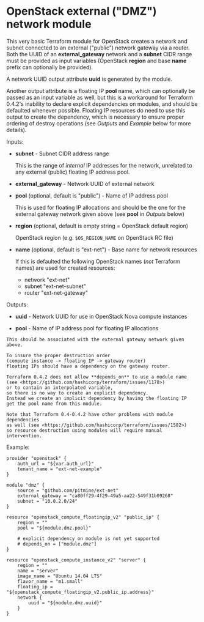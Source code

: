 OpenStack external ("DMZ") network module
=========================================

This very basic Terraform module for OpenStack creates a network and subnet
connected to an external ("public") network gateway via a router.
Both the UUID of an **external_gateway** network
and a **subnet** CIDR range must be provided as input variables
(OpenStack **region** and base **name** prefix can optionally be provided).

A network UUID output attribute **uuid** is generated by the module.

Another output attribute is a floating IP **pool** name,
which can optionally be passed as an input variable as well,
but this is a workaround for Terraform 0.4.2's inability to declare
explicit dependencies on modules,
and should be defaulted whenever possible.
Floating IP resources do need to use this output to create the dependency,
which is necessary to ensure proper ordering of destroy operations
(see *Outputs* and *Example* below for more details).

Inputs:

-   **subnet** - Subnet CIDR address range

    This is the range of *internal* IP addresses for the network,
    unrelated to any external (public) floating IP address pool.

-   **external_gateway** - Network UUID of external network

-   **pool** (optional, default is "public") - Name of IP address pool

    This is used for floating IP allocations
    and should be the one for  the external gateway network given above
    (see **pool** in *Outputs* below)

-   **region** (optional, default is empty string = OpenStack default region)

    OpenStack region (e.g. `$OS_REGION_NAME` on OpenStack RC file)

-   **name** (optional, default is "ext-net") - Base name for network resources

    If this is defaulted the following OpenStack names (*not* Terraform names)
    are used for created resources:

    -   network "ext-net"
    -   subnet "ext-net-subnet"
    -   router "ext-net-gateway"

Outputs:

-   **uuid** - Network UUID for use in OpenStack Nova compute instances

-    **pool** - Name of IP address pool for floating IP allocations

    This should be associated with the external gateway network given above.

    To insure the proper destruction order
    (compute instance -> floating IP -> gateway router)
    floating IPs should have a dependency on the gateway router.

    Terraform 0.4.2 does not allow **depends_on** to use a module name
    (see <https://github.com/hashicorp/terraform/issues/1178>)
    or to contain an interpolated variable,
    so there is no way to create an explicit dependency.
    Instead we create an implicit dependency by having the floating IP
	get the pool name from this module.

	Note that Terraform 0.4-0.4.2 have other problems with module dependencies
	as well (see <https://github.com/hashicorp/terraform/issues/1582>)
	so resource destruction using modules will require manual intervention.

Example:

~~~~~~~~~~~~~~~~~~~~~~~~~~~~~~~~~~~~~~~~~~~~~~~~~~~~~~~~~~~~~~~~~~~~~~~~~~~~~~~~
provider "openstack" {
    auth_url = "${var.auth_url}"
    tenant_name = "ext-net-example"
}
	
module "dmz" {
    source = "github.com/pitmine/ext-net"
    external_gateway = "ca80ff29-4f29-49a5-aa22-549f31b09268"
    subnet = "10.0.2.0/24"
}

resource "openstack_compute_floatingip_v2" "public_ip" {
    region = ""
    pool = "${module.dmz.pool}"

    # explicit dependency on module is not yet supported
    # depends_on = ["module.dmz"]
}

resource "openstack_compute_instance_v2" "server" {
    region = ""
    name = "server"
    image_name = "Ubuntu 14.04 LTS"
    flavor_name = "m1.small"
    floating_ip = "${openstack_compute_floatingip_v2.public_ip.address}"
    network {
        uuid = "${module.dmz.uuid}"
    }
}
~~~~~~~~~~~~~~~~~~~~~~~~~~~~~~~~~~~~~~~~~~~~~~~~~~~~~~~~~~~~~~~~~~~~~~~~~~~~~~~~
